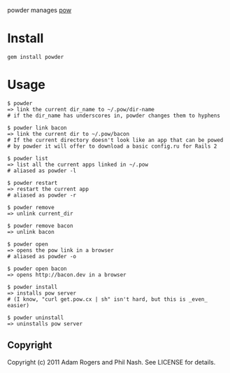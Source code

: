 powder manages [pow](http://pow.cx/)

# Install #

    gem install powder

# Usage #

    $ powder
    => link the current dir_name to ~/.pow/dir-name
    # if the dir_name has underscores in, powder changes them to hyphens

    $ powder link bacon
    => link the current dir to ~/.pow/bacon
    # If the current directory doesn't look like an app that can be powed
    # by powder it will offer to download a basic config.ru for Rails 2

    $ powder list
    => list all the current apps linked in ~/.pow
    # aliased as powder -l

    $ powder restart 
    => restart the current app
    # aliased as powder -r

    $ powder remove
    => unlink current_dir

    $ powder remove bacon
    => unlink bacon

    $ powder open
    => opens the pow link in a browser
    # aliased as powder -o

    $ powder open bacon
    => opens http://bacon.dev in a browser

    $ powder install
    => installs pow server 
    # (I know, "curl get.pow.cx | sh" isn't hard, but this is _even_ easier)

    $ powder uninstall
    => uninstalls pow server


## Copyright ##

Copyright (c) 2011 Adam Rogers and Phil Nash. See LICENSE for details.
